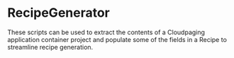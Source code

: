# RecipeGenerator
These scripts can be used to extract the contents of a Cloudpaging application container project and populate some of the fields in a Recipe to streamline recipe generation.
